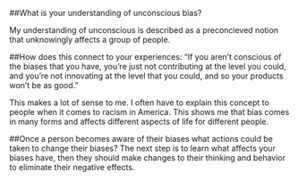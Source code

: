 

##What is your understanding of unconscious bias?

My understanding of unconscious is described as a preconcieved notion that unknowingly affects a group of people.

##How does this connect to your experiences: “If you aren’t conscious of the biases that you have, you’re just not contributing at the level you could, and you’re not innovating at the level that you could, and so your products won’t be as good.”

This makes a lot of sense to me. I often have to explain this concept to people when it comes to racism in America. This shows me that bias comes in many forms and affects different aspects of life for different people.


##Once a person becomes aware of their biases what actions could be taken to change their biases?
The next step is to learn what affects your biases have, then they should make changes to their thinking and behavior to eliminate their negative effects.
